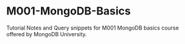 # M001-MongoDB-Basics
Tutorial Notes and Query snippets for M001 MongoDB basics course offered by MongoDB University.
